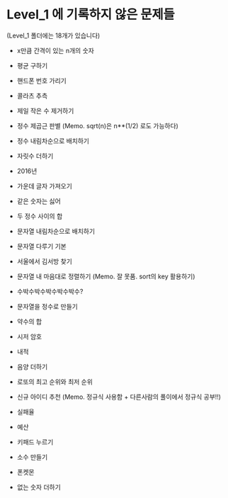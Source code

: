 # Level_1 에 기록하지 않은 문제들
(Level_1 폴더에는 18개가 있습니다)

* x만큼 간격이 있는 n개의 숫자
* 평균 구하기
* 핸드폰 번호 가리기
* 콜라츠 추측
* 제일 작은 수 제거하기
  
* 정수 제곱근 판별 (Memo. sqrt(n)은 n**(1/2) 로도 가능하다)
* 정수 내림차순으로 배치하기
* 자릿수 더하기
* 2016년
* 가운데 글자 가져오기
  
* 같은 숫자는 싫어
* 두 정수 사이의 합
* 문자열 내림차순으로 배치하기
* 문자열 다루기 기본
* 서울에서 김서방 찾기
  
* 문자열 내 마음대로 정렬하기 (Memo. 잘 못품. sort의 key 활용하기)
* 수박수박수박수박수박수?
* 문자열을 정수로 만들기
* 약수의 합
* 시저 암호
  
* 내적
* 음양 더하기
* 로또의 최고 순위와 최저 순위
* 신규 아이디 추천 (Memo. 정규식 사용함 + 다른사람의 풀이에서 정규식 공부!!)
* 실패율
  
* 예산
* 키패드 누르기
* 소수 만들기
* 폰켓몬
* 없는 숫자 더하기